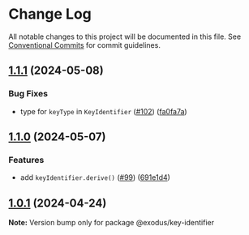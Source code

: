 # Change Log

All notable changes to this project will be documented in this file.
See [Conventional Commits](https://conventionalcommits.org) for commit guidelines.

## [1.1.1](https://github.com/ExodusMovement/exodus-oss/compare/@exodus/key-identifier@1.1.0...@exodus/key-identifier@1.1.1) (2024-05-08)

### Bug Fixes

- type for `keyType` in `KeyIdentifier` ([#102](https://github.com/ExodusMovement/exodus-oss/issues/102)) ([fa0fa7a](https://github.com/ExodusMovement/exodus-oss/commit/fa0fa7aed39353e18d517e1a4682a527089e9dd5))

## [1.1.0](https://github.com/ExodusMovement/exodus-oss/compare/@exodus/key-identifier@1.0.1...@exodus/key-identifier@1.1.0) (2024-05-07)

### Features

- add `keyIdentifier.derive()` ([#99](https://github.com/ExodusMovement/exodus-oss/issues/99)) ([691e1d4](https://github.com/ExodusMovement/exodus-oss/commit/691e1d49f8d6cbfc726cd8fb49abf07cbdf37148))

## [1.0.1](https://github.com/ExodusMovement/exodus-oss/compare/@exodus/key-identifier@1.0.0...@exodus/key-identifier@1.0.1) (2024-04-24)

**Note:** Version bump only for package @exodus/key-identifier
